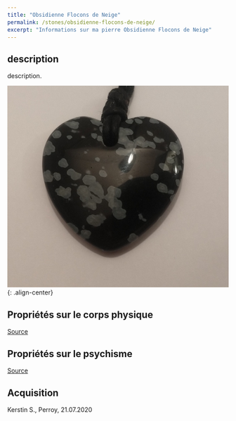 ```yaml
---
title: "Obsidienne Flocons de Neige"
permalink: /stones/obsidienne-flocons-de-neige/
excerpt: "Informations sur ma pierre Obsidienne Flocons de Neige"
---
```


## description
description.

![Obsidienne Flocons de Neige](/images/stones/ObsidienneFloconsDeNeige_Kerstin_20200721.jpg "Obsidienne Flocons de Neige"){: .align-center}


## Propriétés sur le corps physique


[Source](https://)


## Propriétés sur le psychisme


[Source](https://)

## Acquisition
Kerstin S., Perroy, 21.07.2020
